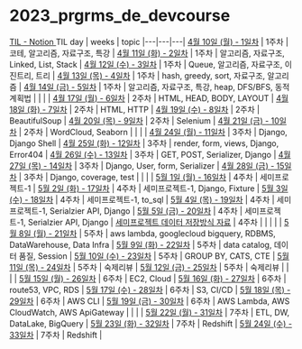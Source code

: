 # 2023_prgrms_de_devcourse


[TIL - Notion ](https://www.notion.so/pengping/Programmers-TIL-0a68bb1f521c4757b1875b1fc796f5ad)
TIL day | weeks | topic 
|---|---|---|
[4월 10일 (월) - 1일차](https://www.notion.so/pengping/4-10-1-1d00aebacd2b4678b0d72bc4ed24a823) | 1주차 | 코테, 알고리즘, 자료구조, 특강 |
[4월 11일 (화) - 2일차](https://www.notion.so/pengping/4-11-2-60e3b75dc587460cbe1a77ef1fc65182) | 1주차 | 알고리즘, 자료구조, Linked, List, Stack |
[4월 12일 (수) - 3일차](https://www.notion.so/pengping/4-12-3-915326ad2f594ff196df3ca27c056e84) | 1주차 | Queue, 알고리즘, 자료구조, 이진트리, 트리 |
[4월 13일 (목) - 4일차](https://www.notion.so/pengping/4-13-4-1ef8b3bd6115436dbe236c5f775d6975) | 1주차 | hash, greedy, sort, 자료구조, 알고리즘 |
[4월 14일 (금) - 5일차](https://www.notion.so/pengping/4-14-5-f1c462e507a54efab4e07173fcbcd81c) | 1주차 | 알고리즘, 자료구조, 특강, heap, DFS/BFS, 동적계획법 |
 | | |
[4월 17일 (월) - 6일차](https://www.notion.so/pengping/4-17-6-2a8769dabf4546ed9973bd17394d7e63) | 2주차 | HTML, HEAD, BODY, LAYOUT |
[4월 18일 (화) - 7일차](https://www.notion.so/pengping/4-18-7-e1d3640711db4e18a3fb6c4fcbd403e7) | 2주차 | HTML, HTTP |
[4월 19일 (수) - 8일차](https://www.notion.so/pengping/4-19-8-cc6bbadbadcc4b688662bdcddb290a67) | 2주차 | BeautifulSoup |
[4월 20일 (목) - 9일차](https://www.notion.so/pengping/4-20-9-92e5286c85ab4fd98a399474806714db) | 2주차 | Selenium |
[4월 21일 (금) - 10일차](https://www.notion.so/pengping/4-21-10-4e85230f483142b1b9ee7c932607fa9b) | 2주차 | WordCloud, Seaborn |
| | |
[4월 24일 (월) - 11일차](https://www.notion.so/pengping/4-24-11-3c0ec44bf20e43a4ab00a26ab097809e) | 3주차 | Django, Django Shell |
[4월 25일 (화) - 12일차](https://www.notion.so/pengping/4-25-12-0601b62bd6c54071bbb2d8c96529b4b4) | 3주차 | render, form, views, Django, Error404 |
[4월 26일 (수) - 13일차](https://www.notion.so/pengping/4-26-13-537c4aec4bbf483b8af76866d5187b8d) | 3주차 | GET, POST, Serializer, Django |
[4월 27일 (목) - 14일차](notion.so/pengping/4-26-13-537c4aec4bbf483b8af76866d5187b8d) | 3주차 | Django, User, form, Serializer |
[4월 28일 (금) - 15일차](https://www.notion.so/pengping/4-28-15-8a42b42f2fca410f968e757cfbc0a86a) | 3주차 | Django, coverage, test |
| | |
[5월 1일 (월) - 16일차](https://www.notion.so/pengping/5-1-16-9b663083c5a74a02b83e2aa6fc480c11) | 4주차 | 세미프로젝트-1 |
[5월 2일 (화) - 17일차](https://www.notion.so/pengping/5-2-17-2ff187ddae604e699e07e078db8ec4a5) | 4주차 | 세미프로젝트-1, Django, Fixture |
[5월 3일 (수) - 18일차](https://www.notion.so/pengping/5-3-18-a4052bb294f747c892493fc5c9385913) | 4주차 | 세미프로젝트-1, to_sql |
[5월 4일 (목) - 19일차](https://www.notion.so/pengping/5-4-19-8d741b7a275d4714beb45f40ae3eaf7e) | 4주차 | 세미프로젝트-1, Serialzier API, Django |
[5월 5일 (금) - 20일차](https://www.notion.so/pengping/5-5-20-6c4b2d71fffb46f2b04ef916cbcba426) | 4주차 | 세미프로젝트-1, Serialzier API, Django |
[세미프로젝트 데이터 저장방식 자료](https://www.notion.so/pengping/c4c593b708c8494eb4a14b62194d5da6) | 4주차 |  |
| | |
[5월 8일 (월) - 21일차](https://www.notion.so/pengping/5-8-21-e8854a2219e54f79bd7598fa70efb7a9) | 5주차 | aws lambda, googlecloud bigquery, RDBMS, DataWarehouse, Data Infra |
[5월 9일 (화) - 22일차](https://www.notion.so/pengping/5-9-22-c5eec432dcc342e6bc071849e2ab7c23) | 5주차 | data catalog, 데이터 품질, Session |
[5월 10일 (수) - 23일차](https://www.notion.so/pengping/5-10-23-1fb0ffff85d44e64aedc0db7ecfe781c) | 5주차 | GROUP BY, CATS, CTE |
[5월 11일 (목) - 24일차](https://www.notion.so/pengping/5-11-24-4f1ce818601342bbac5c0b4b3e29d4a6) | 5주차 | 숙제리뷰 |
[5월 12일 (금) - 25일차](https://www.notion.so/pengping/5-12-25-343f3caacb064d9b9bf61d41c3661b98) | 5주차 | 숙제리뷰 |
| | |
[5월 15일 (월) - 26일차](https://www.notion.so/pengping/5-15-26-75f6b62864624b5484154226ee5ae3d5) | 6주차 | EC2, Cloud |
[5월 16일 (화) - 27일차](https://www.notion.so/pengping/5-16-27-7dc763b8b8554f4387ab2427851464f5) | 6주차 | route53, VPC, RDS |
[5월 17일 (수) - 28일차](https://www.notion.so/pengping/5-17-28-d82b8a55f1ed48008973a701cdf69736) | 6주차 | S3, CI/CD |
[5월 18일 (목) - 29일차](https://www.notion.so/pengping/5-18-29-5a2fb01a9a864dc3b09f3e2a55cee0d8) | 6주차 | AWS CLI |
[5월 19일 (금) - 30일차](https://www.notion.so/pengping/5-19-30-b2e2b4f2020c44a69a893908d1324fff) | 6주차 | AWS Lambda, AWS CloudWatch, AWS ApiGateway |
| | |
[5월 22일 (월) - 31일차](https://www.notion.so/pengping/5-22-31-4f9d6b2471ae4ca1a72e656b32225172) | 7주차 | ETL, DW, DataLake, BigQuery |
[5월 23일 (화) - 32일차](https://www.notion.so/pengping/5-23-32-a02e50c6af1e4cd884985b2c3f01fe5b) | 7주차 | Redshift |
[5월 24일 (수) - 33일차](https://www.notion.so/pengping/5-24-33-c77a9654e27a45808d46708150ccc339) | 7주차 | Redshift |



